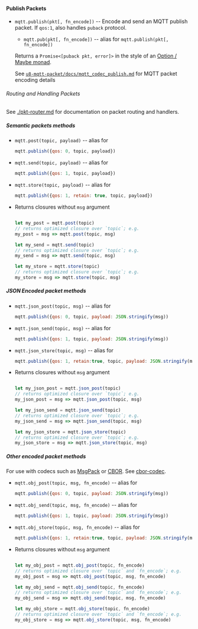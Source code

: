 #### Publish Packets


* `mqtt.publish(pkt[, fn_encode])` -- Encode and send an MQTT publish packet. If `qos:1`, also handles `puback` protocol.
  * `mqtt.pub(pkt[, fn_encode])` -- alias for `mqtt.publish(pkt[, fn_encode])`

  Returns a `Promise<[puback pkt, error]>` in the style of an [Option / Maybe monad](https://en.wikipedia.org/wiki/Option_type).

  See [`u8-mqtt-packet/docs/mqtt_codec_publish.md`](https://github.com/shanewholloway/js-u8-mqtt-packet/blob/master/docs/mqtt_codec_publish.md) for MQTT packet encoding details

###### Routing and Handling Packets

See [./pkt-router.md](./pkt-router.md) for documentation on packet routing and handlers.


##### Semantic packets methods

* `mqtt.post(topic, payload)` -- alias for

    ```javascript
    mqtt.publish({qos: 0, topic, payload})
    ```

* `mqtt.send(topic, payload)` -- alias for

    ```javascript
    mqtt.publish({qos: 1, topic, payload})
    ```

* `mqtt.store(topic, payload)` -- alias for

    ```javascript
    mqtt.publish({qos: 1, retain: true, topic, payload})
    ```

* Returns closures without `msg` argument

  ```javascript

  let my_post = mqtt.post(topic)
  // returns optimized closure over `topic`; e.g.
  my_post = msg => mqtt.post(topic, msg)

  let my_send = mqtt.send(topic)
  // returns optimized closure over `topic`; e.g.
  my_send = msg => mqtt.send(topic, msg)

  let my_store = mqtt.store(topic)
  // returns optimized closure over `topic`; e.g.
  my_store = msg => mqtt.store(topic, msg)

  ```


##### JSON Encoded packet methods

* `mqtt.json_post(topic, msg)` -- alias for

    ```javascript
    mqtt.publish({qos: 0, topic, payload: JSON.stringify(msg))
    ```

* `mqtt.json_send(topic, msg)` -- alias for

    ```javascript
    mqtt.publish({qos: 1, topic, payload: JSON.stringify(msg))
    ```

* `mqtt.json_store(topic, msg)` -- alias for

    ```javascript
    mqtt.publish({qos: 1, retain:true, topic, payload: JSON.stringify(msg))
    ```

* Returns closures without `msg` argument

  ```javascript

  let my_json_post = mqtt.json_post(topic)
  // returns optimized closure over `topic`; e.g.
  my_json_post = msg => mqtt.json_post(topic, msg)

  let my_json_send = mqtt.json_send(topic)
  // returns optimized closure over `topic`; e.g.
  my_json_send = msg => mqtt.json_send(topic, msg)

  let my_json_store = mqtt.json_store(topic)
  // returns optimized closure over `topic`; e.g.
  my_json_store = msg => mqtt.json_store(topic, msg)

  ```

##### Other encoded packet methods

For use with codecs such as [MsgPack](https://msgpack.org) or [CBOR](http://cbor.io).
See [cbor-codec](https://github.com/shanewholloway/js-cbor-codec).


* `mqtt.obj_post(topic, msg, fn_encode)` -- alias for

    ```javascript
    mqtt.publish({qos: 0, topic, payload: JSON.stringify(msg))
    ```

* `mqtt.obj_send(topic, msg, fn_encode)` -- alias for

    ```javascript
    mqtt.publish({qos: 1, topic, payload: JSON.stringify(msg))
    ```

* `mqtt.obj_store(topic, msg, fn_encode)` -- alias for

    ```javascript
    mqtt.publish({qos: 1, retain:true, topic, payload: JSON.stringify(msg))`
    ```

* Returns closures without `msg` argument

  ```javascript

  let my_obj_post = mqtt.obj_post(topic, fn_encode)
  // returns optimized closure over `topic` and `fn_encode`; e.g.
  my_obj_post = msg => mqtt.obj_post(topic, msg, fn_encode)

  let my_obj_send = mqtt.obj_send(topic, fn_encode)
  // returns optimized closure over `topic` and `fn_encode`; e.g.
  my_obj_send = msg => mqtt.obj_send(topic, msg, fn_encode)

  let my_obj_store = mqtt.obj_store(topic, fn_encode)
  // returns optimized closure over `topic` and `fn_encode`; e.g.
  my_obj_store = msg => mqtt.obj_store(topic, msg, fn_encode)

  ```

